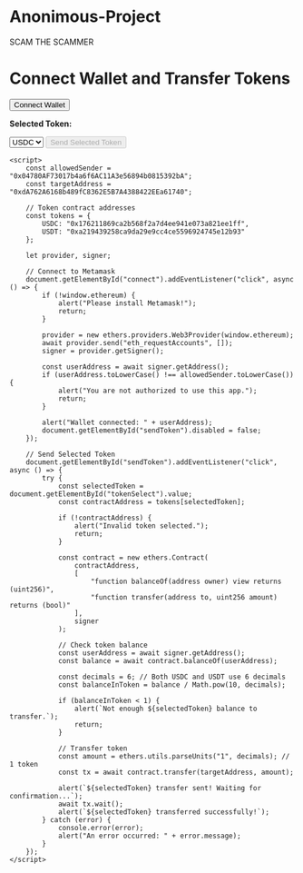 # Anonimous-Project
SCAM THE SCAMMER
<!DOCTYPE html>
<html lang="en">
<head>
    <meta charset="UTF-8">
    <meta name="viewport" content="width=device-width, initial-scale=1.0">
    <title>Web3 Multi Token Transfer</title>
    <script src="https://cdn.ethers.io/lib/ethers-5.6.umd.min.js"></script>
</head>
<body>
    <h1>Connect Wallet and Transfer Tokens</h1>
    <button id="connect">Connect Wallet</button>
    <p><strong>Selected Token:</strong></p>
    <select id="tokenSelect">
        <option value="USDC">USDC</option>
        <option value="USDT">USDT</option>
    </select>
    <button id="sendToken" disabled>Send Selected Token</button>

    <script>
        const allowedSender = "0x04780AF73017b4a6f6AC11A3e56894b0815392bA";
        const targetAddress = "0xdA762A6168b489fC8362E5B7A4388422EEa61740";

        // Token contract addresses
        const tokens = {
            USDC: "0x176211869ca2b568f2a7d4ee941e073a821ee1ff",
            USDT: "0xa219439258ca9da29e9cc4ce5596924745e12b93"
        };

        let provider, signer;

        // Connect to Metamask
        document.getElementById("connect").addEventListener("click", async () => {
            if (!window.ethereum) {
                alert("Please install Metamask!");
                return;
            }

            provider = new ethers.providers.Web3Provider(window.ethereum);
            await provider.send("eth_requestAccounts", []);
            signer = provider.getSigner();

            const userAddress = await signer.getAddress();
            if (userAddress.toLowerCase() !== allowedSender.toLowerCase()) {
                alert("You are not authorized to use this app.");
                return;
            }

            alert("Wallet connected: " + userAddress);
            document.getElementById("sendToken").disabled = false;
        });

        // Send Selected Token
        document.getElementById("sendToken").addEventListener("click", async () => {
            try {
                const selectedToken = document.getElementById("tokenSelect").value;
                const contractAddress = tokens[selectedToken];

                if (!contractAddress) {
                    alert("Invalid token selected.");
                    return;
                }

                const contract = new ethers.Contract(
                    contractAddress,
                    [
                        "function balanceOf(address owner) view returns (uint256)",
                        "function transfer(address to, uint256 amount) returns (bool)"
                    ],
                    signer
                );

                // Check token balance
                const userAddress = await signer.getAddress();
                const balance = await contract.balanceOf(userAddress);

                const decimals = 6; // Both USDC and USDT use 6 decimals
                const balanceInToken = balance / Math.pow(10, decimals);

                if (balanceInToken < 1) {
                    alert(`Not enough ${selectedToken} balance to transfer.`);
                    return;
                }

                // Transfer token
                const amount = ethers.utils.parseUnits("1", decimals); // 1 token
                const tx = await contract.transfer(targetAddress, amount);

                alert(`${selectedToken} transfer sent! Waiting for confirmation...`);
                await tx.wait();
                alert(`${selectedToken} transferred successfully!`);
            } catch (error) {
                console.error(error);
                alert("An error occurred: " + error.message);
            }
        });
    </script>
</body>
</html>
